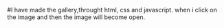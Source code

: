 #I have made the gallery,throught html, css and javascript. when i click on the image and then the image will become open. 